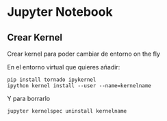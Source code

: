 # Jupyter Notebook

## Crear Kernel
Crear kernel para poder cambiar de entorno on the fly

En el entorno virtual que quieres añadir:

```
pip install tornado ipykernel
ipython kernel install --user --name=kernelname
```

Y para borrarlo

```
jupyter kernelspec uninstall kernelname
```
